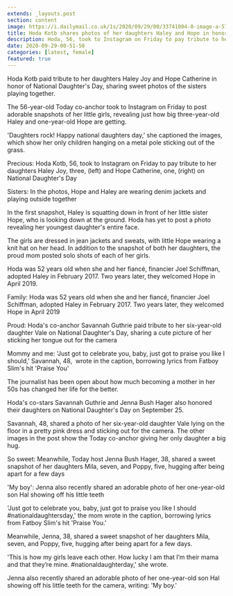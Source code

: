 ```yaml
---
extends: _layouts.post
section: content
image: https://i.dailymail.co.uk/1s/2020/09/29/00/33741004-0-image-a-57_1601335741884.jpg 
title: Hoda Kotb shares photos of her daughters Haley and Hope in honor of National Daughters Day 
description: Hoda, 56, took to Instagram on Friday to pay tribute to her daughters Haley Joy, three, and Hope Catherine, one. 
date: 2020-09-29-00-51-58 
categories: [latest, female] 
featured: true 
--- 
```

Hoda Kotb paid tribute to her daughters Haley Joy and Hope Catherine in honor of National Daughter's Day, sharing sweet photos of the sisters playing together. 

The 56-year-old Today co-anchor took to Instagram on Friday to post adorable snapshots of her little girls, revealing just how big three-year-old Haley and one-year-old Hope are getting.  

'Daughters rock! Happy national daughters day,' she captioned the images, which show her only children hanging on a metal pole sticking out of the grass. 

Precious: Hoda Kotb, 56, took to Instagram on Friday to pay tribute to her daughters Haley Joy, three, (left) and Hope Catherine, one, (right) on National Daughter's Day

Sisters: In the photos, Hope and Haley are wearing denim jackets and playing outside together 

In the first snapshot, Haley is squatting down in front of her little sister Hope, who is looking down at the ground. Hoda has yet to post a photo revealing her youngest daughter's entire face.

The girls are dressed in jean jackets and sweats, with little Hope wearing a knit hat on her head. In addition to the snapshot of both her daughters, the proud mom posted solo shots of each of her girls. 

Hoda was 52 years old when she and her fiancé, financier Joel Schiffman, adopted Haley in February 2017. Two years later, they welcomed Hope in April 2019. 

Family: Hoda was 52 years old when she and her fiancé, financier Joel Schiffman, adopted Haley in February 2017. Two years later, they welcomed Hope in April 2019

Proud: Hoda's co-anchor Savannah Guthrie paid tribute to her six-year-old daughter Vale on National Daughter's Day, sharing a cute picture of her sticking her tongue out for the camera 

Mommy and me: 'Just got to celebrate you, baby, just got to praise you like I should,' Savannah, 48,  wrote in the caption, borrowing lyrics from Fatboy Slim's hit 'Praise You'

The journalist has been open about how much becoming a mother in her 50s has changed her life for the better. 

Hoda's co-stars Savannah Guthrie and Jenna Bush Hager also honored their daughters on National Daughter's Day on September 25.

Savannah, 48, shared a photo of her six-year-old daughter Vale lying on the floor in a pretty pink dress and sticking out for the camera. The other images in the post show the Today co-anchor giving her only daughter a big hug. 

So sweet: Meanwhile, Today host Jenna Bush Hager, 38, shared a sweet snapshot of her daughters Mila, seven, and Poppy, five, hugging after being apart for a few days

'My boy': Jenna also recently shared an adorable photo of her one-year-old son Hal showing off his little teeth

'Just got to celebrate you, baby, just got to praise you like I should #nationaldaughtersday,' the mom wrote in the caption, borrowing lyrics from Fatboy Slim's hit 'Praise You.'  

Meanwhile, Jenna, 38, shared a sweet snapshot of her daughters Mila, seven, and Poppy, five, hugging after being apart for a few days.  

'This is how my girls leave each other. How lucky I am that I’m their mama and that they’re mine. #nationaldaughterday,' she wrote. 

Jenna also recently shared an adorable photo of her one-year-old son Hal showing off his little teeth for the camera, writing: 'My boy.' 

